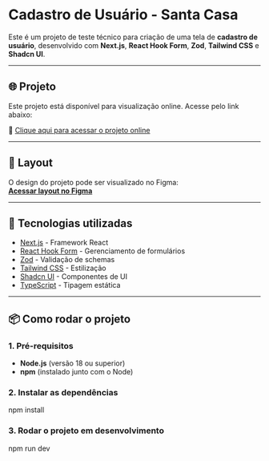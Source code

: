 # Cadastro de Usuário - Santa Casa

Este é um projeto de teste técnico para criação de uma tela de **cadastro de usuário**, desenvolvido com **Next.js**, **React Hook Form**, **Zod**, **Tailwind CSS** e **Shadcn UI**.

---

## 🌐 Projeto

Este projeto está disponível para visualização online. Acesse pelo link abaixo:

🔗 [Clique aqui para acessar o projeto online](URL_DO_PROJETO)

---

## 🎨 Layout
O design do projeto pode ser visualizado no Figma:  
[**Acessar layout no Figma**](https://www.figma.com/design/vVuWTaTEYzzR4Ec9K6sZHH/SantaCasaV1?m=auto&t=ZdjeLwMW11Oxe0tA-1)

---

## 🚀 Tecnologias utilizadas
- [Next.js](https://nextjs.org/) - Framework React
- [React Hook Form](https://react-hook-form.com/) - Gerenciamento de formulários
- [Zod](https://zod.dev/) - Validação de schemas
- [Tailwind CSS](https://tailwindcss.com/) - Estilização
- [Shadcn UI](https://ui.shadcn.com/) - Componentes de UI
- [TypeScript](https://www.typescriptlang.org/) - Tipagem estática

---

## 📦 Como rodar o projeto

### **1. Pré-requisitos**
- **Node.js** (versão 18 ou superior)
- **npm** (instalado junto com o Node)

### **2. Instalar as dependências**
npm install

### **3. Rodar o projeto em desenvolvimento**
npm run dev
